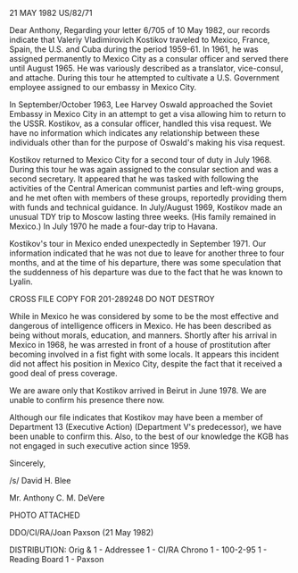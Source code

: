 21 MAY
1982
US/82/71

Dear Anthony,
Regarding your letter 6/705 of 10 May 1982, our records indicate that Valeriy Vladimirovich Kostikov traveled to Mexico, France, Spain, the U.S. and Cuba during the period 1959-61. In 1961, he was assigned permanently to Mexico City as a consular officer and served there until August 1965. He was variously described as a translator, vice-consul, and attache. During this tour he attempted to cultivate a U.S. Government employee assigned to our embassy in Mexico City.

In September/October 1963, Lee Harvey Oswald approached the Soviet Embassy in Mexico City in an attempt to get a visa allowing him to return to the USSR. Kostikov, as a consular officer, handled this visa request. We have no information which indicates any relationship between these individuals other than for the purpose of Oswald's making his visa request.

Kostikov returned to Mexico City for a second tour of duty in July 1968. During this tour he was again assigned to the consular section and was a second secretary. It appeared that he was tasked with following the activities of the Central American communist parties and left-wing groups, and he met often with members of these groups, reportedly providing them with funds and technical guidance. In July/August 1969, Kostikov made an unusual TDY trip to Moscow lasting three weeks. (His family remained in Mexico.) In July 1970 he made a four-day trip to Havana.

Kostikov's tour in Mexico ended unexpectedly in September 1971. Our information indicated that he was not due to leave for another three to four months, and at the time of his departure, there was some speculation that the suddenness of his departure was due to the fact that he was known to Lyalin.

CROSS FILE COPY FOR
201-289248
DO NOT DESTROY

While in Mexico he was considered by some to be the most effective and dangerous of intelligence officers in Mexico. He has been described as being without morals, education, and manners. Shortly after his arrival in Mexico in 1968, he was arrested in front of a house of prostitution after becoming involved in a fist fight with some locals. It appears this incident did not affect his position in Mexico City, despite the fact that it received a good deal of press coverage.

We are aware only that Kostikov arrived in Beirut in June 1978. We are unable to confirm his presence there now.

Although our file indicates that Kostikov may have been a member of Department 13 (Executive Action) (Department V's predecessor), we have been unable to confirm this. Also, to the best of our knowledge the KGB has not engaged in such executive action since 1959.

Sincerely,

/s/ David H. Blee

Mr. Anthony C. M. DeVere

PHOTO ATTACHED

DDO/CI/RA/Joan Paxson (21 May 1982)

DISTRIBUTION:
Orig & 1 - Addressee
1 - CI/RA Chrono
1 - 100-2-95
1 - Reading Board
1 - Paxson
